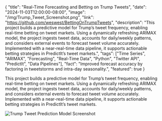 {
  "title": "Real-Time Forecasting and Betting on Trump Tweets",
  "date": "2024-11-03T12:00:00-08:00",
  "image": "/img/Trump_Tweet_Screenshot.png",
  "link": "https://github.com/weswest/BettingOnTrumpTweets",
  "description": "This project builds a predictive model for Trump’s tweet frequency, enabling real-time betting on tweet markets. Using a dynamically refreshing ARIMAX model, the project ingests tweet data, accounts for daily/weekly patterns, and considers external events to forecast tweet volume accurately. Implemented with a near-real-time data pipeline, it supports actionable betting strategies in PredictIt’s tweet markets.",
  "tags": ["Time Series", "ARIMAX", "Forecasting", "Real-Time Data", "Python", "Twitter API", "PredictIt", "Data Pipelines"],
  "fact": "Improved forecast accuracy by factoring in tweetstorms and intra-day seasonality.",
  "featured": true
}

This project builds a predictive model for Trump’s tweet frequency, enabling real-time betting on tweet markets. Using a dynamically refreshing ARIMAX model, the project ingests tweet data, accounts for daily/weekly patterns, and considers external events to forecast tweet volume accurately. Implemented with a near-real-time data pipeline, it supports actionable betting strategies in PredictIt’s tweet markets.

![Trump Tweet Prediction Model Screenshot](/img/Trump_Tweet_Screenshot.png)
